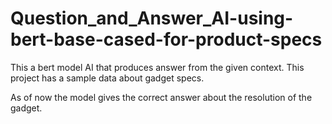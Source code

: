 # Question_and_Answer_AI-using-bert-base-cased-for-product-specs
This a bert model AI that produces answer from the given context. This project has a sample data about gadget specs. 

As of now the model gives the correct answer about the resolution of the gadget.

